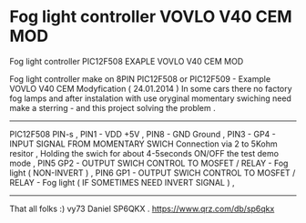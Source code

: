 # Fog light controller VOVLO V40 CEM MOD

Fog light controller PIC12F508 EXAPLE VOVLO V40 CEM MOD

Fog light controller make on 8PIN PIC12F508 or PIC12F509 - Example VOVLO V40 CEM Modyfication ( 24.01.2014 )
In some cars there no factory fog lamps and after instalation with use oryginal momentary swiching 
need make a sterring - and this project solving the problem .

----------------------------------------------------------------------------------------------------------------

PIC12F508 PIN-s ,
PIN1 - VDD +5V ,
PIN8 - GND Ground , 
PIN3 - GP4 - INPUT SIGNAL FROM MOMENTARY SWICH Connection via 2 to 5Kohm resitor , 
Holding the swich for about 4-5seconds ON/OFF the test demo mode , 
PIN5 GP2 - OUTPUT SWICH CONTROL TO MOSFET / RELAY - Fog light ( NON-INVERT ) ,
PIN6 GP1 - OUTPUT SWICH CONTROL TO MOSFET / RELAY - Fog light ( IF SOMETIMES NEED INVERT SIGNAL ) ,

----------------------------------------------------------------------------------------------------------------
That all folks :) vy73 Daniel SP6QKX . https://www.qrz.com/db/sp6qkx
